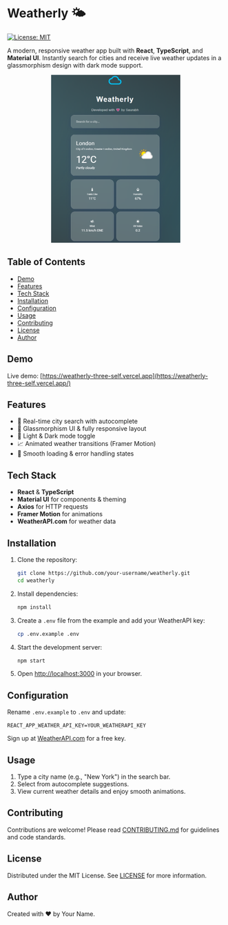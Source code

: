 # Weatherly 🌤️

[![License: MIT](https://img.shields.io/badge/License-MIT-blue.svg)](LICENSE)

A modern, responsive weather app built with **React**, **TypeScript**, and **Material UI**. Instantly search for cities and receive live weather updates in a glassmorphism design with dark mode support.

<p align="center">
  <img src="./Demo/image.png" alt="Weatherly Screenshot" width="300" />
</p>

## Table of Contents

- [Demo](#demo)
- [Features](#features)
- [Tech Stack](#tech-stack)
- [Installation](#installation)
- [Configuration](#configuration)
- [Usage](#usage)
- [Contributing](#contributing)
- [License](#license)
- [Author](#author)

## Demo

Live demo: [https://weatherly-three-self.vercel.app](https://weatherly-three-self.vercel.app/)

## Features

- 📡 Real-time city search with autocomplete
- 🎨 Glassmorphism UI & fully responsive layout
- 🌙 Light & Dark mode toggle
- 📈 Animated weather transitions (Framer Motion)
- 🔄 Smooth loading & error handling states

## Tech Stack

- **React** & **TypeScript**
- **Material UI** for components & theming
- **Axios** for HTTP requests
- **Framer Motion** for animations
- **WeatherAPI.com** for weather data

## Installation

1. Clone the repository:
   ```bash
   git clone https://github.com/your-username/weatherly.git
   cd weatherly
   ```
2. Install dependencies:
   ```bash
   npm install
   ```
3. Create a `.env` file from the example and add your WeatherAPI key:
   ```bash
   cp .env.example .env
   ```
4. Start the development server:
   ```bash
   npm start
   ```
5. Open [http://localhost:3000](http://localhost:3000) in your browser.

## Configuration

Rename `.env.example` to `.env` and update:
```env
REACT_APP_WEATHER_API_KEY=YOUR_WEATHERAPI_KEY
```
Sign up at [WeatherAPI.com](https://www.weatherapi.com/) for a free key.

## Usage

1. Type a city name (e.g., "New York") in the search bar.
2. Select from autocomplete suggestions.
3. View current weather details and enjoy smooth animations.

## Contributing

Contributions are welcome! Please read [CONTRIBUTING.md](CONTRIBUTING.md) for guidelines and code standards.

## License

Distributed under the MIT License. See [LICENSE](LICENSE) for more information.

## Author

Created with ❤️ by Your Name.
